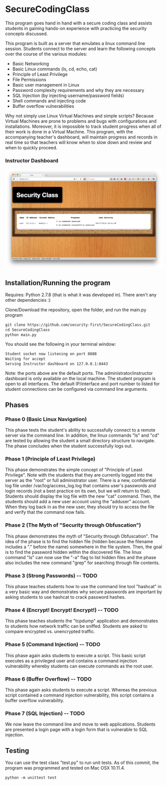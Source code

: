 # SecureCodingClass
This program goes hand in hand with a secure coding class and assists students in gaining hands-on experience with practicing the security concepts discussed.

This program is built as a server that emulates a linux command line session. Students connect to the server and learn the following concepts over the course of the various modules:
- Basic Networking
- Basic Linux commands (ls, cd, echo, cat)
- Principle of Least Privilege
- File Permissions
- Basic user management in Linux
- Password complexity requirements and why they are necessary
- SQL Injection (by injecting username/password fields)
- Shell commands and injecting code
- Buffer overflow vulnerabilities

Why not simply use Linux Virtual Machines and simple scripts?
Because Virtual Machines are prone to problems and bugs with configurations and installations. Moreover, it is impossible to track student progress when all of their work is done in a Virtual Machine. This program, with the accompanying teacher's dashboard, will maintain progress and records in real time so that teachers will know when to slow down and review and when to quickly proceed.

### Instructor Dashboard
![Alt text](img/Instructor-Dashboard.png?raw=true "Instructor Dashboard Example (One Student)")

## Installation/Running the program
Requires: Python 2.7.8 (that is what it was developed in). There aren't any other dependencies :)

Clone/Download the repository, open the folder, and run the main.py program
```
git clone https://github.com/security-first/SecureCodingClass.git
cd SecureCodingClass
python main.py
```

You should see the following in your terminal window:
```
Student socket now listening on port 8888
Waiting for accept
Serving Instructor dashboard on 127.0.0.1:8443
```
Note: the ports above are the default ports. The administrator/instructor dashboard is only available on the local machine. The student program is open to all interfaces. The default IP/interface and port number to listed for student connections can be configured via command line arguments.

## Phases
### Phase 0 (Basic Linux Navigation)
This phase tests the student's ability to successfully connect to a remote server via the command line. In addition, the linux commands "ls" and "cd" are tested by allowing the student a small directory structure to navigate. The phase concludes when the student successfully logs out.

### Phase 1 (Principle of Least Privilege)
This phase demonstrates the simple concept of "Principle of Least Privilege". Note with the students that they are currently logged into the server as the "root" or full administrator user. There is a new, confidential log file under /var/log/access_log.log that contains user's passwords and login records (not a best practice on its own, but we will return to that).  Students should display the log file with the new "cat" command. Then, the students should add a new user account using the "adduser" account. When they log back in as the new user, they should try to access the file and verify that the command now fails.

### Phase 2 (The Myth of "Security through Obfuscation")
This phase demonstrates the myth of "Security through Obfuscation". The idea of the phase is to find the hidden file (hidden because the filename includes a "." before the name) somewhere in the file system. Then, the goal is to find the password hidden within the discovered file. The linux command "ls" can now use the "-a" flag to list hidden files and the phase also includes the new command "grep" for searching through file contents.

### Phase 3 (Strong Passwords) -- TODO
This phase teaches students how to use the command line tool "hashcat" in a very basic way and demonstrates why secure passwords are important by asking students to use hashcat to crack password hashes.

### Phase 4 (Encrypt! Encrypt! Encrypt!) -- TODO
This phase teaches students the "tcpdump" application and demonstrates to students how network traffic can be sniffed. Students are asked to compare encrypted vs. unencrypted traffic.

### Phase 5 (Command Injection) -- TODO
This phase again asks students to execute a script. This basic script executes as a privileged user and contains a command injection vulnerability whereby students can execute commands as the root user.

### Phase 6 (Buffer Overflow) -- TODO
This phase again asks students to execute a script. Whereas the previous script contained a command injection vulnerability, this script contains a buffer overflow vulnerability.

### Phase 7 (SQL Injection) -- TODO
We now leave the command line and move to web applications. Students are presented a login page with a login form that is vulnerable to SQL injection.

## Testing
You can use the test class "test.py" to run unit tests. As of this commit, the program was programmed and tested on Mac OSX 10.11.4.
```
python -m unittest test
```
